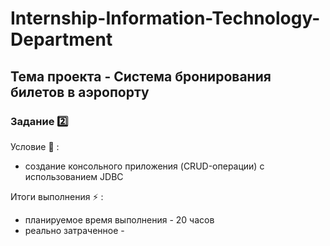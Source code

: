 # Internship-Information-Technology-Department

## Тема проекта - Система бронирования билетов в аэропорту

### Задание 2️⃣

Условие :page_facing_up: : 
  - создание консольного приложения (CRUD-операции) с использованием JDBC

Итоги выполнения :zap: :
  - планируемое время выполнения - 20 часов
  - реально затраченное - 
